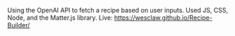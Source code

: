Using the OpenAI API to fetch a recipe based on user inputs. Used JS, CSS, Node, and the Matter.js library.
Live: https://wesclaw.github.io/Recipe-Builder/
